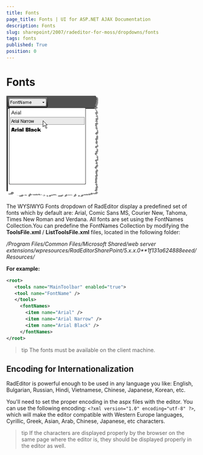```yaml
---
title: Fonts
page_title: Fonts | UI for ASP.NET AJAX Documentation
description: Fonts
slug: sharepoint/2007/radeditor-for-moss/dropdowns/fonts
tags: fonts
published: True
position: 0
---
```


# Fonts

![](images/DropDowns001.png)

The WYSIWYG Fonts dropdown of RadEditor display a predefined set of fonts which by default are: Arial, Comic Sans MS, Courier New, Tahoma, Times New Roman and Verdana. All fonts are set using the FontNames Collection.You can predefine the FontNames Collection by modifying the **ToolsFile.xml** / **ListToolsFile.xml** files, located in the following folder:

*/Program Files/Common Files/Microsoft Shared/web server extensions/wpresources/RadEditorSharePoint/5.x.x.0**1f131a624888eeed/Resources/*

**For example:**

````XML
<root>
   <tools name="MainToolbar" enabled="true">
   <tool name="FontName" />
   </tools>   
	 <fontNames>
	   <item name="Arial" />
	   <item name="Arial Narrow" />
	   <item name="Arial Black" />
	 </fontNames>
</root> 
````

>tip The fonts must be available on the client machine.

## Encoding for Internationalization

RadEditor is powerful enough to be used in any language you like: English, Bulgarian, Russian, Hindi, Vietnamese, Chinese, Japanese, Korean, etc.

You'll need to set the proper encoding in the aspx files with the editor. You can use the following encoding: `<?xml version="1.0" encoding="utf-8" ?>`, which will make the editor compatible with Western Europe languages, Cyrillic, Greek, Asian, Arab, Chinese, Japanese, etc characters.

>tip If the characters are displayed properly by the browser on the same page where the editor is, they should be displayed properly in the editor as well.

